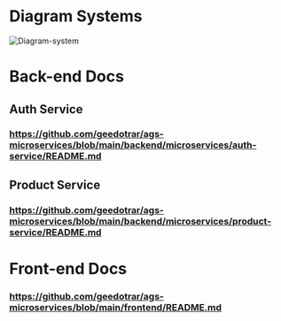 # Diagram Systems
![Diagram-system](https://github.com/user-attachments/assets/dd0c1f73-d3df-4ef6-ab97-b713197ab9eb)

# Back-end Docs
## Auth Service
### https://github.com/geedotrar/ags-microservices/blob/main/backend/microservices/auth-service/README.md

## Product Service
### https://github.com/geedotrar/ags-microservices/blob/main/backend/microservices/product-service/README.md

# Front-end Docs
### https://github.com/geedotrar/ags-microservices/blob/main/frontend/README.md
